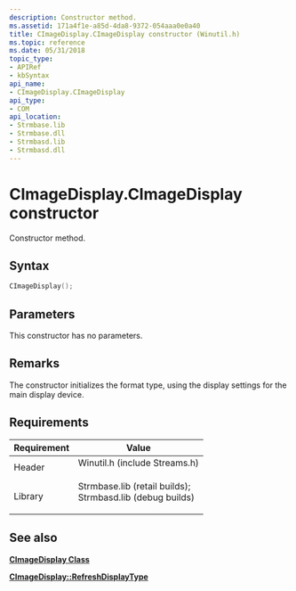 ```yaml
---
description: Constructor method.
ms.assetid: 171a4f1e-a85d-4da8-9372-054aaa0e0a40
title: CImageDisplay.CImageDisplay constructor (Winutil.h)
ms.topic: reference
ms.date: 05/31/2018
topic_type: 
- APIRef
- kbSyntax
api_name: 
- CImageDisplay.CImageDisplay
api_type: 
- COM
api_location: 
- Strmbase.lib
- Strmbase.dll
- Strmbasd.lib
- Strmbasd.dll
---
```


# CImageDisplay.CImageDisplay constructor

Constructor method.

## Syntax


```C++
CImageDisplay();
```



## Parameters

This constructor has no parameters.

## Remarks

The constructor initializes the format type, using the display settings for the main display device.

## Requirements



| Requirement | Value |
|--------------------|--------------------------------------------------------------------------------------------------------------------------------------------------------------------------------------------|
| Header<br/>  | <dl> <dt>Winutil.h (include Streams.h)</dt> </dl>                                                                                   |
| Library<br/> | <dl> <dt>Strmbase.lib (retail builds); </dt> <dt>Strmbasd.lib (debug builds)</dt> </dl> |



## See also

<dl> <dt>

[**CImageDisplay Class**](cimagedisplay.md)
</dt> <dt>

[**CImageDisplay::RefreshDisplayType**](cimagedisplay-refreshdisplaytype.md)
</dt> </dl>

 

 




